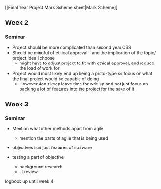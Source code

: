[[Final Year Project Mark Scheme.sheet|Mark Scheme]]
## Week 2 

### Seminar
 - Project should be more complicated than second year CSS
 - Should be mindful of ethical approval - and the implication of the topic/ project idea I choose
	 - might have to adjust project to fit with ethical approval, and reduce the load of work for 
- Project would most likely end up being a proto-type so focus on what the final project would be capable of doing
	- However don't keep leave time for writ-up and not just focus on packing a lot of features into the project for the sake of it


## Week 3

### Seminar
- Mention what other methods apart from agile
	- mention the parts of agile that is being used



- objectives isnt just features of software
-  testing a part of objective
	- background research
	- lit review

logbook up until week 4
